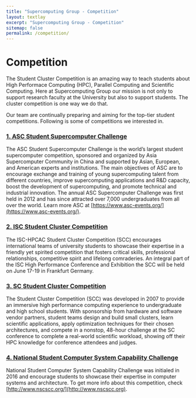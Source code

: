```yaml
---
title: "Supercomputing Group - Competition"
layout: textlay
excerpt: "Supercomputing Group - Competition"
sitemap: false
permalink: /competition/
---
```


# Competition

The Student Cluster Competition is an amazing way to teach students about High Performace Computing (HPC), Parallel Computing and Scientific Computing. Here at Supercomputing Group our mission is not only to support research faculty at the University but also to support students. The cluster competition is one way we do that.

Our team are continually preparing and aiming for the top-tier student competitions. Following is some of competitions we interested in. 

### [1. ASC Student Supercomputer Challenge](http://www.asc-events.org/)

The ASC Student Supercomputer Challenge is the world’s largest student supercomputer competition, sponsored and organized by Asia Supercomputer Community in China and supported by Asian, European, and American experts and institutions. The main objectives of ASC are to encourage exchange and training of young supercomputing talent from different countries, improve supercomputing applications and R&D capacity, boost the development of supercomputing, and promote technical and industrial innovation. The annual ASC Supercomputer Challenge was first held in 2012 and has since attracted over 7,000 undergraduates from all over the world. Learn more ASC at [https://www.asc-events.org/](https://www.asc-events.org/).

### [2. ISC Student Cluster Competition](https://www.isc-hpc.com/student-cluster-competition.html)

The ISC-HPCAC Student Cluster Competition (SCC) encourages international teams of university students to showcase their expertise in a friendly yet spirited competition that fosters critical skills, professional relationships, competitive spirit and lifelong comraderies. An integral part of the ISC High Performance Conference and Exhibition the SCC will be held on June 17-19 in Frankfurt Germany.

### [3. SC Student Cluster Competition](https://sc20.supercomputing.org/program/studentssc/student-cluster-competition/)

The Student Cluster Competition (SCC) was developed in 2007 to provide an immersive high performance computing experience to undergraduate and high school students. With sponsorship from hardware and software vendor partners, student teams design and build small clusters, learn scientific applications, apply optimization techniques for their chosen architectures, and compete in a nonstop, 48-hour challenge at the SC conference to complete a real-world scientific workload, showing off their HPC knowledge for conference attendees and judges.

### [4. National Student Computer System Capability Challenge](http://www.nscscc.org/)

National Student Computer System Capability Challenge was initialed in 2016 and encourage students to showcase their expertise in computer systems and architecture. To get more info about this competition, check [http://www.nscscc.org/](http://www.nscscc.org).

